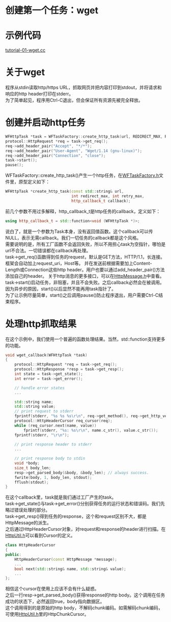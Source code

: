 # 创建第一个任务：wget
# 示例代码

[tutorial-01-wget.cc](../tutorial/tutorial-01-wget.cc)

# 关于wget
程序从stdin读取http/https URL，抓取网页并把内容打印到stdout，并将请求和响应的http header打印在stderr。  
为了简单起见，程序用Ctrl-C退出，但会保证所有资源先被完全释放。

# 创建并启动http任务
~~~cpp
WFHttpTask *task = WFTaskFactory::create_http_task(url, REDIRECT_MAX, RETRY_MAX, wget_callback);
protocol::HttpRequest *req = task->get_req();
req->add_header_pair("Accept", "*/*");
req->add_header_pair("User-Agent", "Wget/1.14 (gnu-linux)");
req->add_header_pair("Connection", "close");
task->start();
pause();
~~~
WFTaskFactory::create_http_task()产生一个http任务，在[WFTaskFactory.h](../src/factory/WFTaskFactory.h)文件里，原型定义如下：
~~~cpp
WFHttpTask *create_http_task(const std::string& url,
                             int redirect_max, int retry_max,
                             http_callback_t callback);
~~~
前几个参数不用过多解释，http_callback_t是http任务的callback，定义如下：
~~~cpp
using http_callback_t = std::function<void (WFHttpTask *)>;
~~~
说白了，就是一个参数为Task本身，没有返回值函数。这个callback可以传NULL，表示无需callback。我们一切任务的callback都是这个风格。  
需要说明的是，所有工厂函数不会返回失败，所以不用担心task为空指针，哪怕是url不合法。一切错误都在callback再处理。  
task->get_req()函数得到任务的request，默认是GET方法，HTTP/1.1，长连接。框架会自动加上request_uri，Host等。
并在发送前根据需要加上Content-Length或Connection这些http header。用户也要以通过add_header_pair()方法添加自己的header。
关于http消息的更多接口，可以在[HttpMessage.h](../src/protocol/HttpMessage.h)中查看。  
task->start()启动任务，非阻塞，并且不会失败。之后callback必然会在被调用。因为异步的原因，start()以后显然不能再用task指针了。  
为了让示例尽量简单，start()之后调用pause()防止程序退出，用户需要Ctrl-C结束程序。

# 处理http抓取结果
在这个示例中，我们使用一个普遍的函数处理结果。当然，std::function支持更多的功能。
~~~cpp
void wget_callback(WFHttpTask *task)
{
    protocol::HttpRequest *req = task->get_req();
    protocol::HttpResponse *resp = task->get_resp();
    int state = task->get_state();
    int error = task->get_error();

    // handle error states
    ...

    std::string name;
    std::string value;
    // print request to stderr
    fprintf(stderr, "%s %s %s\r\n", req->get_method(), req->get_http_version(), req->get_request_uri());
    protocol::HttpHeaderCursor req_cursor(req);
    while (req_cursor.next(name, value))
        fprintf(stderr, "%s: %s\r\n", name.c_str(), value.c_str());
    fprintf(stderr, "\r\n");
    
    // print response header to stderr
    ...

    // print response body to stdin
    void *body;
    size_t body_len;
    resp->get_parsed_body(&body, &body_len); // always success.
    fwrite(body, 1, body_len, stdout);
    fflush(stdout);
}
~~~
在这个callback里，task就是我们通过工厂产生的task。  
task->get_state()与task->get_error()分别获得任务的运行状态和错误码。我们先略过错误处理的部分。  
task->get_resp()得到任务的response，这个和request区别不大，都是HttpMessage的派生。  
之后通过HttpHeaderCursor对象，对request和response的header进行扫描。在[HttpUtil.h](../src/util/HttpUtil.h)可以看到Cursor的定义。
~~~cpp
class HttpHeaderCursor
{
public:
    HttpHeaderCursor(const HttpMessage *message);
    ...
    bool next(std::string& name, std::string& value);
    ...
};
~~~
相信这个cursor在使用上应该不会有什么疑惑。  
之后一行resp->get_parsed_body()获得response的http body。这个调用在任务成功的状态下，必然返回true，body指向数据区。  
这个调用得到的是原始的http body，不解码chunk编码。如需解码chunk编码，可使用[HttpUtil.h](../src/util/HttpUtil.h)里的HttpChunkCursor。
